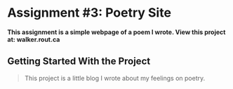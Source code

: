 # Assignment #3: Poetry Site

**This assignment is a simple webpage of a poem I wrote. View this project at: walker.rout.ca**

## Getting Started With the Project

> This project is a little blog I wrote about my feelings on poetry.
